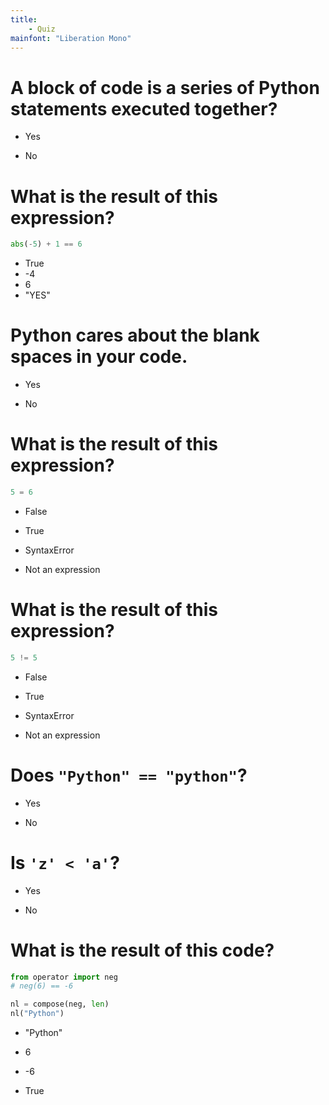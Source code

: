 ```yaml
---
title:
    - Quiz
mainfont: "Liberation Mono"
---
```


# A block of code is a series of Python statements executed together?

- Yes

- No

# What is the result of this expression?

```python
abs(-5) + 1 == 6
```

- True
- -4
- 6
- "YES"

# Python cares about the blank spaces in your code.

- Yes

- No

# What is the result of this expression?

```python
5 = 6
```

- False

- True

- SyntaxError

- Not an expression

# What is the result of this expression?

```python
5 != 5
```

- False

- True

- SyntaxError

- Not an expression

# Does `"Python" == "python"`?

- Yes

- No

# Is `'z' < 'a'`?

- Yes

- No

# What is the result of this code?

```python
from operator import neg
# neg(6) == -6

nl = compose(neg, len)
nl("Python")
```

- "Python"

- 6

- -6

- True
